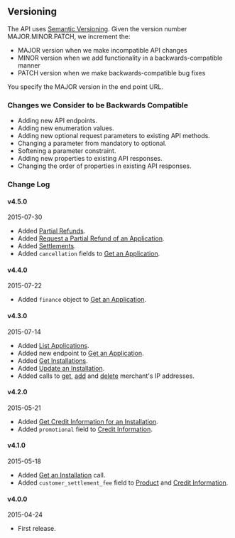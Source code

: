 ## Versioning

The API uses [Semantic Versioning](http://semver.org/). Given the version number
MAJOR.MINOR.PATCH, we increment the:

- MAJOR version when we make incompatible API changes
- MINOR version when we add functionality in a backwards-compatible manner
- PATCH version when we make backwards-compatible bug fixes

You specify the MAJOR version in the end point URL.

### Changes we Consider to be Backwards Compatible

- Adding new API endpoints.
- Adding new enumeration values.
- Adding new optional request parameters to existing API methods.
- Changing a parameter from mandatory to optional.
- Softening a parameter constraint.
- Adding new properties to existing API responses.
- Changing the order of properties in existing API responses.

### Change Log

#### v4.5.0
2015-07-30

- Added [Partial Refunds](#partial-refunds).
- Added [Request a Partial Refund of an Application](#request-a-partial-refund-of-an-application).
- Added [Settlements](#settlements).
- Added `cancellation` fields to [Get an Application](#get-an-application).

#### v4.4.0
2015-07-22

- Added `finance` object to [Get an Application](#get-an-application).

#### v4.3.0
2015-07-14

- Added [List Applications](#list-applications).
- Added new endpoint to [Get an Application](#get-an-application).
- Added [Get Installations](#get-installations).
- Added [Update an Installation](#update-an-installation).
- Added calls to [get](#get-the-merchants-ip-addresses), [add](#add-an-merchants-ip-address) and [delete](#delete-an-merchants-ip-address) merchant's IP addresses.

#### v4.2.0
2015-05-21

- Added [Get Credit Information for an Installation](#get-credit-information-for-an-installation).
- Added `promotional` field to [Credit Information](#get-credit-information-for-a-product).

#### v4.1.0
2015-05-18

- Added [Get an Installation](#get-an-installation) call.
- Added `customer_settlement_fee` field to [Product](#get-a-product) and
  [Credit Information](#get-credit-information-for-a-product).

#### v4.0.0
2015-04-24

- First release.
